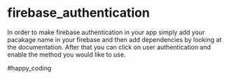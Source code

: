 # firebase_authentication

In order to make firebase authentication in your app simply add your pacakage name in your firebase and then add dependencies by looking at the documentation.
After that you can click on user authentication and enable the method you would like to use.

#happy_coding
